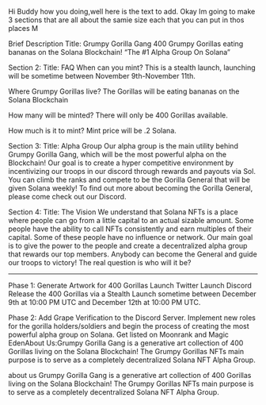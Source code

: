 Hi Buddy how you doing,well here is the text to add.
Okay Im going to make 3 sections that are all about the samie size each that you can put in thos places
M

Brief Description
Title: Grumpy Gorilla Gang
400 Grumpy Gorillas eating bananas on the Solana Blockchain!
“The #1 Alpha Group On Solana”

Section 2:
Title: FAQ
When can you mint?
This is a stealth launch, launching will be sometime between November 9th-November 11th.

Where Grumpy Gorillas live?
The Gorillas will be eating bananas on the Solana Blockchain

How many will be minted?
There will only be 400 Gorillas available.

How much is it to mint?
Mint price will be .2 Solana.

Section 3:
Title: Alpha Group
Our alpha group is the main utility behind Grumpy Gorilla Gang, which will be the most powerful alpha on the Blockchain! Our goal is to create a hyper competitive environment by incentivizing our troops in our discord through rewards and payouts via Sol. You can climb the ranks and compete to be the Gorilla General that will be given Solana weekly! To find out more about becoming the Gorilla General, please come check out our Discord.

Section 4:
Title: The Vision
We understand that Solana NFTs is a place where people can go from a little capital to an actual sizable amount. Some people have the ability to call NFTs consistently and earn multiples of their capital. Some of these people have no influence or network. Our main goal is to give the power to the people and create a decentralized alpha group that rewards our top members. Anybody can become the General and guide our troops to victory! The real question is who will it be?

---

Phase 1:
Generate Artwork for 400 Gorillas
Launch Twitter
Launch Discord
Release the 400 Gorillas via a Stealth Launch sometime between December 9th at 10:00 PM UTC and December 12th at 10:00 PM UTC.

Phase 2:
Add Grape Verification to the Discord Server.
Implement new roles for the gorilla holders/soldiers and begin the process of creating the most powerful alpha group on Solana.
Get listed on Moonrank and Magic EdenAbout Us:Grumpy Gorilla Gang is a generative art collection of 400 Gorillas living on the Solana Blockchain! The Grumpy Gorillas NFTs main purpose is to serve as a completely decentralized Solana NFT Alpha Group.

about us
Grumpy Gorilla Gang is a generative art collection of 400 Gorillas living on the Solana Blockchain! The Grumpy Gorillas NFTs main purpose is to serve as a completely decentralized Solana NFT Alpha Group.
